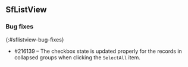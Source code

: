 ## SfListView

### Bug fixes
{:#sflistview-bug-fixes}

*	\#216139 – The checkbox state is updated properly for the records in collapsed groups when clicking the `SelectAll` item.
